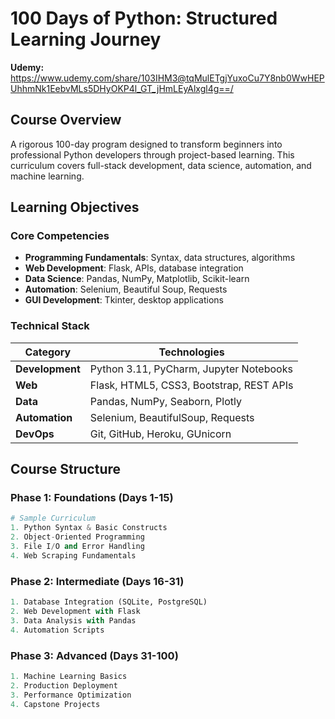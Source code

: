 # 100 Days of Python: Structured Learning Journey 

**Udemy:** https://www.udemy.com/share/103IHM3@tqMulETgjYuxoCu7Y8nb0WwHEPUhhmNk1EebvMLs5DHyOKP4l_GT_jHmLEyAlxgl4g==/

## Course Overview
A rigorous 100-day program designed to transform beginners into professional Python developers through project-based learning. This curriculum covers full-stack development, data science, automation, and machine learning.

## Learning Objectives

### Core Competencies
- **Programming Fundamentals**: Syntax, data structures, algorithms
- **Web Development**: Flask, APIs, database integration
- **Data Science**: Pandas, NumPy, Matplotlib, Scikit-learn
- **Automation**: Selenium, Beautiful Soup, Requests
- **GUI Development**: Tkinter, desktop applications

### Technical Stack
| Category | Technologies |
|----------|--------------|
| **Development** | Python 3.11, PyCharm, Jupyter Notebooks |
| **Web** | Flask, HTML5, CSS3, Bootstrap, REST APIs |
| **Data** | Pandas, NumPy, Seaborn, Plotly |
| **Automation** | Selenium, BeautifulSoup, Requests |
| **DevOps** | Git, GitHub, Heroku, GUnicorn |

## Course Structure

### Phase 1: Foundations (Days 1-15)
```python
# Sample Curriculum
1. Python Syntax & Basic Constructs
2. Object-Oriented Programming
3. File I/O and Error Handling
4. Web Scraping Fundamentals
```
### Phase 2: Intermediate (Days 16-31)
```python
1. Database Integration (SQLite, PostgreSQL)
2. Web Development with Flask
3. Data Analysis with Pandas
4. Automation Scripts
```
### Phase 3: Advanced (Days 31-100)
```python
1. Machine Learning Basics
2. Production Deployment
3. Performance Optimization
4. Capstone Projects
```














